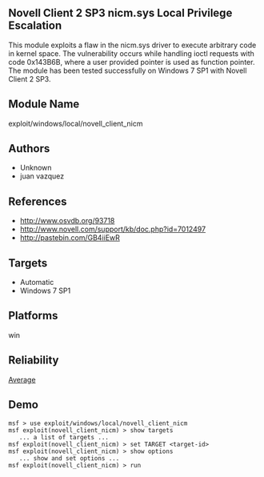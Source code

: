 ## Novell Client 2 SP3 nicm.sys Local Privilege Escalation

This module exploits a flaw in the nicm.sys driver to 
execute arbitrary code in kernel space. The vulnerability 
occurs while handling ioctl requests with code 0x143B6B, 
where a user provided pointer is used as function pointer. 
The module has been tested successfully on Windows 7 SP1 
with Novell Client 2 SP3.


## Module Name
exploit/windows/local/novell_client_nicm

## Authors
* Unknown
* juan vazquez


## References
* http://www.osvdb.org/93718
* http://www.novell.com/support/kb/doc.php?id=7012497
* http://pastebin.com/GB4iiEwR



## Targets
* Automatic
* Windows 7 SP1


## Platforms
win

## Reliability
[Average](https://github.com/rapid7/metasploit-framework/wiki/Exploit-Ranking)

## Demo

```
msf > use exploit/windows/local/novell_client_nicm
msf exploit(novell_client_nicm) > show targets
   ... a list of targets ...
msf exploit(novell_client_nicm) > set TARGET <target-id>
msf exploit(novell_client_nicm) > show options
   ... show and set options ...
msf exploit(novell_client_nicm) > run
```
    
    